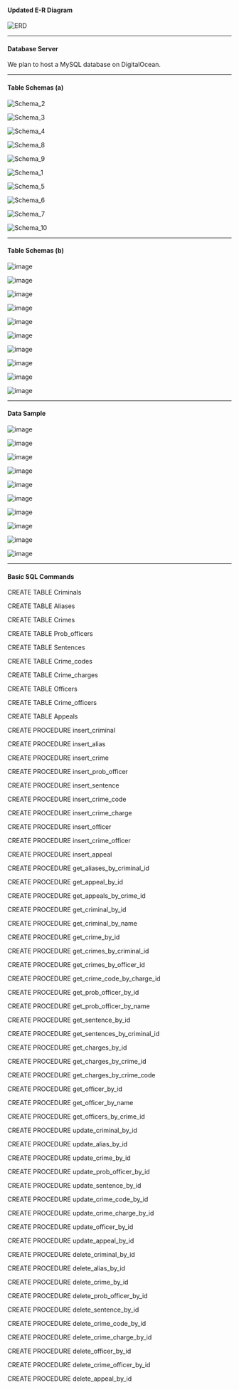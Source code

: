 #### Updated E-R Diagram

![ERD](./images/ERD.png)

---

#### Database Server

We plan to host a MySQL database on DigitalOcean.

---

#### Table Schemas (a)

![Schema_2](./images/Schemas/Schema_2.png)

![Schema_3](./images/Schemas/Schema_3.png)

![Schema_4](./images/Schemas/Schema_4.png)

![Schema_8](./images/Schemas/Schema_8.png)

![Schema_9](./images/Schemas/Schema_9.png)

![Schema_1](./images/Schemas/Schema_1.png)

![Schema_5](./images/Schemas/Schema_5.png)

![Schema_6](./images/Schemas/Schema_6.png)

![Schema_7](./images/Schemas/Schema_7.png)

![Schema_10](./images/Schemas/Schema_10.png)

---

#### Table Schemas (b)

![image](https://github.com/kakary-cc/Crime-Tracking-Database-System/assets/165611994/258aab57-9ee8-420c-bce6-8dd771c11775)

![image](https://github.com/kakary-cc/Crime-Tracking-Database-System/assets/165611994/7eb14f53-8d95-41a1-88f1-028530f08f95)

![image](https://github.com/kakary-cc/Crime-Tracking-Database-System/assets/165611994/14faeb91-2293-43f2-9d96-e6d6dca52cba)

![image](https://github.com/kakary-cc/Crime-Tracking-Database-System/assets/165611994/1f812c66-8489-431f-8d25-637973ebdd94)

![image](https://github.com/kakary-cc/Crime-Tracking-Database-System/assets/165611994/b99fc213-9385-4113-b91e-2dc4621a0160)

![image](https://github.com/kakary-cc/Crime-Tracking-Database-System/assets/165611994/10f3fc74-ca23-4253-b477-c79342eb0796)

![image](https://github.com/kakary-cc/Crime-Tracking-Database-System/assets/165611994/78e54c5f-e991-47da-9c84-9d960ac8dac5)

![image](https://github.com/kakary-cc/Crime-Tracking-Database-System/assets/165611994/67c111df-c2d5-4c88-9a1b-34041c61636e)

![image](https://github.com/kakary-cc/Crime-Tracking-Database-System/assets/165611994/b6d7ebc6-0691-4966-8cf3-d31c5d86d5f0)

![image](https://github.com/kakary-cc/Crime-Tracking-Database-System/assets/165611994/e26b3324-5735-4792-a309-1c7d9765d777)

---

#### Data Sample

![image](https://github.com/kakary-cc/Crime-Tracking-Database-System/assets/165611994/8f8a3181-05e2-4652-9f70-2af7d7a5e8ed)

![image](https://github.com/kakary-cc/Crime-Tracking-Database-System/assets/165611994/141c770f-d86b-42d1-8ca0-083c27d7956d)

![image](https://github.com/kakary-cc/Crime-Tracking-Database-System/assets/165611994/cb486d44-d047-48f9-90a0-4c9782081a9f)

![image](https://github.com/kakary-cc/Crime-Tracking-Database-System/assets/165611994/412f3e54-8d43-4c0e-adbb-0e8fab89229b)

![image](https://github.com/kakary-cc/Crime-Tracking-Database-System/assets/165611994/4175edd2-46d9-4662-9f9b-e6c3c17bc948)

![image](https://github.com/kakary-cc/Crime-Tracking-Database-System/assets/165611994/b2849318-9c93-4af1-926a-bd5c66ff7a6a)

![image](https://github.com/kakary-cc/Crime-Tracking-Database-System/assets/165611994/f65038bf-588e-4777-a2a9-8aa4689a2633)

![image](https://github.com/kakary-cc/Crime-Tracking-Database-System/assets/165611994/33076cbc-2bfb-4509-b8a2-55f6367cc72b)

![image](https://github.com/kakary-cc/Crime-Tracking-Database-System/assets/165611994/85485933-c4de-4b43-ac38-e7e0b97869b0)

![image](https://github.com/kakary-cc/Crime-Tracking-Database-System/assets/165611994/539feba9-d238-41f0-93bf-b9bcb62fe556)

---

#### Basic SQL Commands

CREATE TABLE Criminals

CREATE TABLE Aliases

CREATE TABLE Crimes

CREATE TABLE Prob_officers

CREATE TABLE Sentences

CREATE TABLE Crime_codes

CREATE TABLE Crime_charges

CREATE TABLE Officers

CREATE TABLE Crime_officers

CREATE TABLE Appeals

CREATE PROCEDURE insert_criminal

CREATE PROCEDURE insert_alias

CREATE PROCEDURE insert_crime

CREATE PROCEDURE insert_prob_officer

CREATE PROCEDURE insert_sentence

CREATE PROCEDURE insert_crime_code

CREATE PROCEDURE insert_crime_charge

CREATE PROCEDURE insert_officer

CREATE PROCEDURE insert_crime_officer

CREATE PROCEDURE insert_appeal

CREATE PROCEDURE get_aliases_by_criminal_id

CREATE PROCEDURE get_appeal_by_id

CREATE PROCEDURE get_appeals_by_crime_id

CREATE PROCEDURE get_criminal_by_id

CREATE PROCEDURE get_criminal_by_name

CREATE PROCEDURE get_crime_by_id

CREATE PROCEDURE get_crimes_by_criminal_id

CREATE PROCEDURE get_crimes_by_officer_id

CREATE PROCEDURE get_crime_code_by_charge_id

CREATE PROCEDURE get_prob_officer_by_id

CREATE PROCEDURE get_prob_officer_by_name

CREATE PROCEDURE get_sentence_by_id

CREATE PROCEDURE get_sentences_by_criminal_id

CREATE PROCEDURE get_charges_by_id

CREATE PROCEDURE get_charges_by_crime_id

CREATE PROCEDURE get_charges_by_crime_code

CREATE PROCEDURE get_officer_by_id

CREATE PROCEDURE get_officer_by_name

CREATE PROCEDURE get_officers_by_crime_id

CREATE PROCEDURE update_criminal_by_id

CREATE PROCEDURE update_alias_by_id

CREATE PROCEDURE update_crime_by_id

CREATE PROCEDURE update_prob_officer_by_id

CREATE PROCEDURE update_sentence_by_id

CREATE PROCEDURE update_crime_code_by_id

CREATE PROCEDURE update_crime_charge_by_id

CREATE PROCEDURE update_officer_by_id

CREATE PROCEDURE update_appeal_by_id

CREATE PROCEDURE delete_criminal_by_id

CREATE PROCEDURE delete_alias_by_id

CREATE PROCEDURE delete_crime_by_id

CREATE PROCEDURE delete_prob_officer_by_id

CREATE PROCEDURE delete_sentence_by_id

CREATE PROCEDURE delete_crime_code_by_id

CREATE PROCEDURE delete_crime_charge_by_id

CREATE PROCEDURE delete_officer_by_id

CREATE PROCEDURE delete_crime_officer_by_id

CREATE PROCEDURE delete_appeal_by_id
